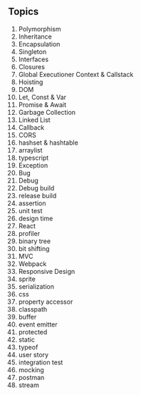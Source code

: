 ## Topics
1. Polymorphism 
2. Inheritance
3. Encapsulation 
4. Singleton
5. Interfaces
6. Closures
7. Global Executioner Context & Callstack
8. Hoisting
9. DOM
10. Let, Const & Var
11. Promise & Await
12. Garbage Collection 
13. Linked List
14. Callback
15. CORS
16. hashset & hashtable
17. arraylist
18. typescript
19. Exception
20. Bug
21. Debug
22. Debug build
23. release build
24. assertion
25. unit test
26. design time 
27. React
29. profiler
30. binary tree
31. bit shifting
32. MVC
33. Webpack
34. Responsive Design 
35. sprite
36. serialization
37. css
38. property accessor 
39. classpath
40. buffer
41. event emitter
42. protected
43. static
45. typeof
46. user story
47. integration test 
48. mocking
49. postman
50. stream
